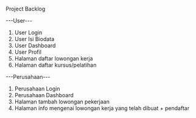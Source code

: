 Project Backlog

---User---
1. User Login
2. User Isi Biodata
3. User Dashboard 
4. User Profil
5. Halaman daftar lowongan kerja
6. Halaman daftar kursus/pelatihan



---Perusahaan---
1. Perusahaan Login
2. Perusahaan Dashboard
3. Halaman tambah lowongan pekerjaan
4. Halaman info mengenai lowongan kerja yang telah dibuat + pendaftar
